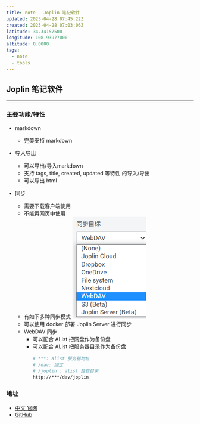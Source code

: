 ```yaml
---
title: note - Joplin 笔记软件
updated: 2023-04-28 07:45:22Z
created: 2023-04-28 07:03:06Z
latitude: 34.34157500
longitude: 108.93977000
altitude: 0.0000
tags:
  - note
  - tools
---
```


## Joplin 笔记软件
---


### 主要功能/特性
- markdown
	-   完美支持 markdown

- 导入导出
	-  可以导出/导入markdown
	-   支持 tags, title, created, updated 等特性 的导入/导出
	-   可以导出 html

- 同步
	- 需要下载客户端使用
	- 不能再网页中使用
	- 有如下多种同步模式
![fa5ab01febaf2c8ccc0bda5120ca9ffa.png](../../../_resources/fa5ab01febaf2c8ccc0bda5120ca9ffa.png)
	- 可以使用 docker 部署 Joplin Server 进行同步
	- WebDAV 同步
		- 可以配合 AList 把网盘作为备份盘
		- 可以配合 AList 把服务器目录作为备份盘 
			```bash
			# ***: alist 服务器地址
			# /dav: 固定
			# /joplin : alist 挂载目录
			http://***/dav/joplin
			```




### 地址

-   [中文 官网](https://joplinapp.org/cn/)
-   [GitHub](https://github.com/laurent22/joplin/)



